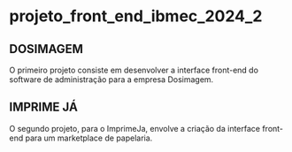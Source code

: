 # projeto_front_end_ibmec_2024_2

## DOSIMAGEM
O primeiro projeto consiste em desenvolver a interface front-end do software de administração para a empresa Dosimagem.

## IMPRIME JÁ
O segundo projeto, para o ImprimeJa, envolve a criação da interface front-end para um marketplace de papelaria.
